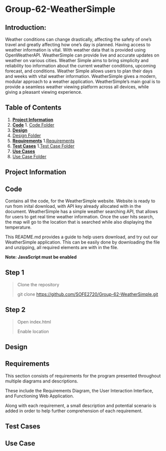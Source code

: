 # Group-62-WeatherSimple
## Introduction: 
Weather conditions can change drastically, affecting the safety of one’s travel and greatly affecting how one’s day is planned. Having access to weather information is vital. With weather data that is provided using OpenWeatherAPI. WeatherSimple can provide live and accurate updates on weather on various cities. Weather Simple aims to bring simplicity and reliability too information about the current weather conditions, upcoming forecast, and conditions. Weather Simple allows users to plan their days and weeks with vital weather information. WeatherSimple gives a modern, modular approach to a weather application. WeatherSimple’s main goal is to provide a seamless weather viewing platform across all devices, while giving a pleasant viewing experience. 

## Table of Contents 
1. [**Project Information**](#Project-Information)
2. [**Code**](#Code)
        1. [Code Folder](https://github.com/SOFE2720/Group-62-WeatherSimple/tree/main/Code) 
3. [**Design**](#Design)
1. [Design Folder](https://github.com/SOFE2720/Group-62-WeatherSimple/tree/main/Design) 
4. [**Requirements**](#Requirements)
1.[Requirements](https://github.com/SOFE2720/Group-62-WeatherSimple/tree/main/Requirements)
5. [**Test Cases**](#Test-Cases)
1.[Test Case Folder](https://github.com/SOFE2720/Group-62-WeatherSimple/tree/main/Test%20Case)
6. [**Use Cases**](#Use-Cases)
1. [Use Case Folder](https://github.com/SOFE2720/Group-62-WeatherSimple/tree/main/Use%20Cases)

## Project Information
## **Code**

Contains all the code, for the WeatherSimple website. Website is ready to run from inital download, with API key already allocated with in the document. WeatherSimple has a simple weather searching API, that allows for users to get real time weather information. Once the user hits search, the map will go to the location that is searched while also displaying the temperature. 

This README.md provides a guide to help users download, and try out our WeatherSimple application. This can be easily done by downloading the file and unzipping, all required elements are with in the file. 

**Note: JavaScript must be enabled**

## **Step 1**
>Clone the repository 
>
>git clone https://github.com/SOFE2720/Group-62-WeatherSimple.git

## **Step 2**
>Open index.html 
>
>Enable location

## **Design**

## **Requirements**

This section consists of  requirements for the program presented throughout multiple diagrams and descriptions. 

These include the Requirements Diagram, the User Interaction Interface, and Functioning Web Application. 

Along with each requirement, a small description and potential scenario is added in order to help further comprehension of each requirement. 

## **Test Cases**

## **Use Case**
